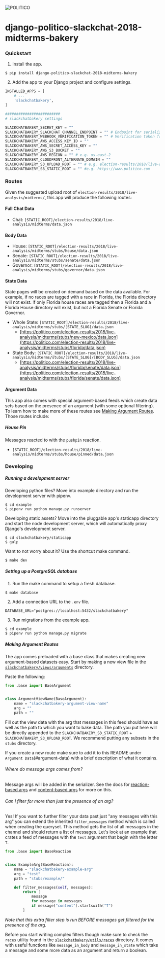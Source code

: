 ![POLITICO](https://rawgithub.com/The-Politico/src/master/images/logo/badge.png)

# django-politico-slackchat-2018-midterms-bakery

### Quickstart

1. Install the app.

  ```
  $ pip install django-politico-slackchat-2018-midterms-bakery
  ```

2. Add the app to your Django project and configure settings.

  ```python
  INSTALLED_APPS = [
      # ...
      'slackchatbakery',
  ]

  #########################
  # slackchatbakery settings

  SLACKCHATBAKERY_SECRET_KEY = ""
  SLACKCHATBAKERY_SLACKCHAT_CHANNEL_ENDPOINT = "" # Endpoint for serializer API
  SLACKCHATBAKERY_WEBHOOK_VERIFICATION_TOKEN = "" # Verification token from serializer
  SLACKCHATBAKERY_AWS_ACCESS_KEY_ID = ""
  SLACKCHATBAKERY_AWS_SECRET_ACCESS_KEY = ""
  SLACKCHATBAKERY_AWS_S3_BUCKET = ""
  SLACKCHATBAKERY_AWS_REGION = "" # e.g. us-east-2
  SLACKCHATBAKERY_CLOUDFRONT_ALTERNATE_DOMAIN = ""
  SLACKCHATBAKERY_S3_UPLOAD_ROOT = "" # e.g. election-results/2018/live-analysis/midterms/
  SLACKCHATBAKERY_S3_STATIC_ROOT = "" #e.g. https://www.politico.com

  ```

### Routes
Given the suggested upload root of `election-results/2018/live-analysis/midterms/`, this app will produce the following routes:

#### Full Chat Data
- Chat: `[STATIC_ROOT]/election-results/2018/live-analysis/midterms/data.json`

#### Body Data
- House: `[STATIC_ROOT]/election-results/2018/live-analysis/midterms/stubs/house/data.json`
- Senate: `[STATIC_ROOT]/election-results/2018/live-analysis/midterms/stubs/senate/data.json`
- Governor: `[STATIC_ROOT]/election-results/2018/live-analysis/midterms/stubs/governor/data.json`

#### State Data
State pages will be created on demand based on the data available. For example, if no races are tagged with a race in Florida, the Florida directory will not exist. If only Florida house races are tagged then a Florida and a Florida House directory will exist, but not a Florida Senate or Florida Governor.
- Whole State: `[STATIC_ROOT]/election-results/2018/live-analysis/midterms/stubs/[STATE_SLUG]/data.json`
  - [https://politico.com/election-results/2018/live-analysis/midterms/stubs/new-mexico/data.json](https://politico.com/election-results/2018/live-analysis/midterms/stubs/florida/data.json)
- State Body: `[STATIC_ROOT]/election-results/2018/live-analysis/midterms/stubs/[STATE_SLUG]/[BODY_SLUG]/data.json`
  - [https://politico.com/election-results/2018/live-analysis/midterms/stubs/florida/senate/data.json](https://politico.com/election-results/2018/live-analysis/midterms/stubs/florida/senate/data.json)

#### Argument Data
This app also comes with special argument-based feeds which create data sets based on the presence of an argument (with some optional filtering). To learn how to make more of these routes see [Making Argument Routes](#making-argument-routes). Those routes include:

##### House Pin
Messages reacted to with the `pushpin` reaction.
-  `[STATIC_ROOT]/election-results/2018/live-analysis/midterms/stubs/house/pinned/data.json`


### Developing

##### Running a development server

Developing python files? Move into example directory and run the development server with pipenv.

  ```
  $ cd example
  $ pipenv run python manage.py runserver
  ```

Developing static assets? Move into the pluggable app's staticapp directory and start the node development server, which will automatically proxy Django's development server.

  ```
  $ cd slackchatbakery/staticapp
  $ gulp
  ```

Want to not worry about it? Use the shortcut make command.

  ```
  $ make dev
  ```

##### Setting up a PostgreSQL database

1. Run the make command to setup a fresh database.

  ```
  $ make database
  ```

2. Add a connection URL to the `.env` file.

  ```
  DATABASE_URL="postgres://localhost:5432/slackchatbakery"
  ```

3. Run migrations from the example app.

  ```
  $ cd example
  $ pipenv run python manage.py migrate
  ```

##### Making Argument Routes
The app comes preloaded with a base class that makes creating new argument-based datasets easy. Start by making a new view file in the [`slackchatbakery/views/arguments`](slackchatbakery/views/arguments) directory.

Paste the following:
```python
from .base import BaseArgument


class ArgumentViewName(BaseArgument):
    name = "slackchatbakery-argument-view-name"
    arg = ""
    path = ""

```

Fill out the view data with the arg that messages in this feed should have as well as the path to which you want to bake data. The path you put here will be directly appended to the `SLACKCHATBAKERY_S3_STATIC_ROOT` + `SLACKCHATBAKERY_S3_UPLOAD_ROOT`. We recommend putting any subsets in the `stubs` directory.

If you create a new route make sure to add it to this README under `Argument Data`(#argument-data) with a brief description of what it contains.

###### Where do message args comes from?
Message args will be added in the serializer. See the docs for [reaction-based args](https://django-slackchat-serializer.readthedocs.io/en/latest/serialization.html#args) and [content-based args](https://django-slackchat-serializer.readthedocs.io/en/latest/serialization.html#custom-content-templates) for more on this.

###### Can I filter for more than just the presence of an arg?
Yes! If you want to further filter your data past just "any messages with this arg" you can extend the inherited `filter_messages` method which is called when creating the queryset. This method gets the list of all messages in the channel and should return a list of messages. Let's look at an example that crates a feed of messages with the `test` argument that begin with the letter `T`.

```python
from .base import BaseReaction


class ExampleArg(BaseReaction):
    name = "slackchatbakery-example-arg"
    arg = "test"
    path = "stubs/example/"

    def filter_messages(self, messages):
        return [
            message
            for message in messages
            if message["content"].startswith("T")
        ]
```
*Note that this extra filter step is run BEFORE messages get filtered for the presence of the arg.*

Before you start writing complex filters though make sure to check the `races` utility found in the [`slackchatbakery/utils/races`](slackchatbakery/utils/races) directory. It comes with useful functions like `message_in_body` and `message_in_state` which take a message and some more data as an argument and return a boolean.
